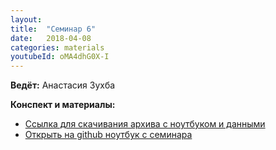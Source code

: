 ```yaml
---
layout: 
title:  "Семинар 6"
date:   2018-04-08
categories: materials 
youtubeId: oMA4dhG0X-I
---
```


**Ведёт:** Анастасия Зухба

**Конспект и материалы:**
- [Ссылка для скачивания архива с ноутбуком и данными](../../assets/notebooks/multi.zip)
- [Открыть на github ноутбук с семинара](https://github.com/appdatascience/appdatascience.github.io/blob/master/assets/notebooks/multi.ipynb)

